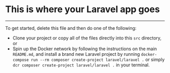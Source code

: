 # This is where your Laravel app goes
___
To get started, delete this file and then do one of the following:

- Clone your project or copy all of the files directly into this `src` directory, or
- Spin up the Docker network by following the instructions on the main `README.md`, and install a brand new Laravel project by running `docker-compose run --rm composer create-project laravel/laravel .` or simply `dcr composer create-project laravel/laravel .` in your terminal.
